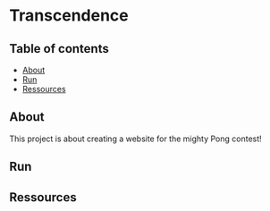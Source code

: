 # Transcendence
## Table of contents 
- [About](#about)
- [Run](#Run)
- [Ressources](#ressources)

## About <a name="about"></a>

This project is about creating a website for the mighty Pong contest!

## Run <a name="Run"></a>

## Ressources <a name="ressources"></a>
